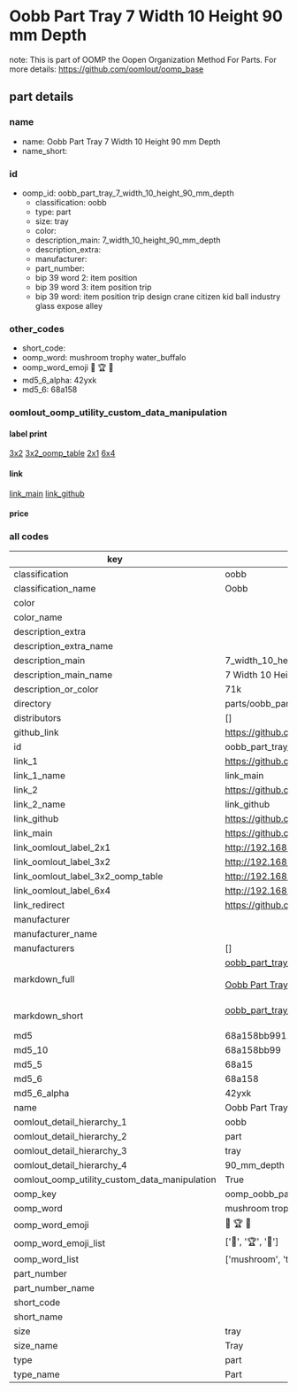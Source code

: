 # Oobb Part Tray 7 Width 10 Height 90 mm Depth  

note: This is part of OOMP the Oopen Organization Method For Parts. For more details: https://github.com/oomlout/oomp_base

##  part details
  







### name
* name: Oobb Part Tray 7 Width 10 Height 90 mm Depth
* name_short: 
### id
* oomp_id: oobb_part_tray_7_width_10_height_90_mm_depth
  * classification: oobb
  * type: part
  * size: tray
  * color: 
  * description_main: 7_width_10_height_90_mm_depth
  * description_extra: 
  * manufacturer: 
  * part_number: 
  * bip 39 word 2: item position
  * bip 39 word 3: item position trip
  * bip 39 word: item position trip design crane citizen kid ball industry glass expose alley

### other_codes
* short_code: 
* oomp_word: mushroom trophy water_buffalo
* oomp_word_emoji :mushroom: :trophy: :water_buffalo:
* md5_6_alpha: 42yxk
* md5_6: 68a158






### oomlout_oomp_utility_custom_data_manipulation
#### label print
[3x2](http://192.168.1.245:1112/?label=oomp%2042yxk)
[3x2_oomp_table](http://192.168.1.108:1112/?label=oomp%2042yxk)
[2x1](http://192.168.1.242:1112/?label=oomp%2042yxk)
[6x4](http://192.168.1.55:1112/?label=oomp%2042yxk)    

#### link

[link_main](https://github.com/oomlout/oomlout_oomp_version_1_messy/tree/main/parts/oobb_part_tray_7_width_10_height_90_mm_depth) [link_github](https://github.com/oomlout/oomlout_oomp_version_1_messy/tree/main/parts/oobb_part_tray_7_width_10_height_90_mm_depth)                             

#### price







### all codes 
| key | value |  
| --- | --- |  
| classification | oobb |  
| classification_name | Oobb |  
| color |  |  
| color_name |  |  
| description_extra |  |  
| description_extra_name |  |  
| description_main | 7_width_10_height_90_mm_depth |  
| description_main_name | 7 Width 10 Height 90 mm Depth |  
| description_or_color | 71k |  
| directory | parts/oobb_part_tray_7_width_10_height_90_mm_depth |  
| distributors | [] |  
| github_link | https://github.com/oomlout/oomlout_oomp_part_src/tree/main/parts/oobb_part_tray_7_width_10_height_90_mm_depth |  
| id | oobb_part_tray_7_width_10_height_90_mm_depth |  
| link_1 | https://github.com/oomlout/oomlout_oomp_version_1_messy/tree/main/parts/oobb_part_tray_7_width_10_height_90_mm_depth |  
| link_1_name | link_main |  
| link_2 | https://github.com/oomlout/oomlout_oomp_version_1_messy/tree/main/parts/oobb_part_tray_7_width_10_height_90_mm_depth |  
| link_2_name | link_github |  
| link_github | https://github.com/oomlout/oomlout_oomp_version_1_messy/tree/main/parts/oobb_part_tray_7_width_10_height_90_mm_depth |  
| link_main | https://github.com/oomlout/oomlout_oomp_version_1_messy/tree/main/parts/oobb_part_tray_7_width_10_height_90_mm_depth |  
| link_oomlout_label_2x1 | http://192.168.1.242:1112/?label=oomp%2042yxk |  
| link_oomlout_label_3x2 | http://192.168.1.245:1112/?label=oomp%2042yxk |  
| link_oomlout_label_3x2_oomp_table | http://192.168.1.108:1112/?label=oomp%2042yxk |  
| link_oomlout_label_6x4 | http://192.168.1.55:1112/?label=oomp%2042yxk |  
| link_redirect | https://github.com/oomlout/oomlout_oomp_version_1_messy/tree/main/parts/oobb_part_tray_7_width_10_height_90_mm_depth |  
| manufacturer |  |  
| manufacturer_name |  |  
| manufacturers | [] |  
| markdown_full | [oobb_part_tray_7_width_10_height_90_mm_depth](none)<br>[](none)<br>[Oobb Part Tray 7 Width 10 Height 90 Mm Depth](none)<br><br> |  
| markdown_short | [oobb_part_tray_7_width_10_height_90_mm_depth](none)<br><br> |  
| md5 | 68a158bb9911ef48a51923bdd1aa1bb6 |  
| md5_10 | 68a158bb99 |  
| md5_5 | 68a15 |  
| md5_6 | 68a158 |  
| md5_6_alpha | 42yxk |  
| name | Oobb Part Tray 7 Width 10 Height 90 mm Depth |  
| oomlout_detail_hierarchy_1 | oobb |  
| oomlout_detail_hierarchy_2 | part |  
| oomlout_detail_hierarchy_3 | tray |  
| oomlout_detail_hierarchy_4 | 90_mm_depth |  
| oomlout_oomp_utility_custom_data_manipulation | True |  
| oomp_key | oomp_oobb_part_tray_7_width_10_height_90_mm_depth |  
| oomp_word | mushroom trophy water_buffalo |  
| oomp_word_emoji | :mushroom: :trophy: :water_buffalo: |  
| oomp_word_emoji_list | [':mushroom:', ':trophy:', ':water_buffalo:'] |  
| oomp_word_list | ['mushroom', 'trophy', 'water_buffalo'] |  
| part_number |  |  
| part_number_name |  |  
| short_code |  |  
| short_name |  |  
| size | tray |  
| size_name | Tray |  
| type | part |  
| type_name | Part |  

